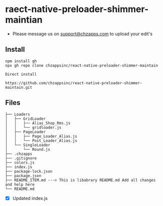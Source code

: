 # raect-native-preloader-shimmer-maintian

- Please message us on support@chzapps.com to upload your edit's

## Install

```
npm install gh
npx gh repo clone chzappsinc/react-native-preloader-shimmer-maintain

Direct install

https://github.com/chzappsinc/react-native-preloader-shimmer-maintain.git

```
## Files
```
├── Loaders
│   ├── GridLoader
│   │   ├── Alias_Shop_Rms.js
│   │   └── gridloader.js
│   ├── PageLoader
│   │   ├── Page_Loader_Alias.js
│   │   └── Post_Loader_Alias.js
│   └── SingleLoader
│       └── Round.js
├── .chzapps
├── .gitignore
├── colors.js
├── index.js
├── package-lock.json
├── package.json
├── README_ITEM.md ---> This is libabrary README.md Add all changes and help here
└── README.md

```
- [x] Updated index.js
 
